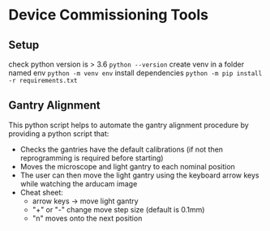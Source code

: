# Device Commissioning Tools

## Setup 
check python version is > 3.6
`python --version`
create venv in a folder named env
`python -m venv env`
install dependencies
`python -m pip install -r requirements.txt`

## Gantry Alignment
This python script helps to automate the gantry alignment procedure by providing a python script that:
- Checks the gantries have the default calibrations (if not then reprogramming is required before starting)
- Moves the microscope and light gantry to each nominal position
- The user can then move the light gantry using the keyboard arrow keys while watching the arducam image
- Cheat sheet:
    - arrow keys -> move light gantry
    - "+" or "-" change move step size (default is 0.1mm)
    - "n" moves onto the next position

